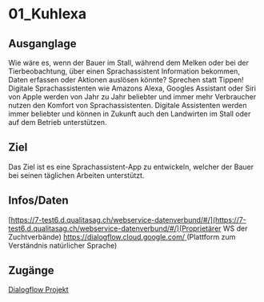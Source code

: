 # 01_Kuhlexa
## Ausganglage
Wie wäre es, wenn der Bauer im Stall, während dem Melken oder bei der Tierbeobachtung, über einen Sprachassistent Information bekommen, Daten erfassen oder Aktionen auslösen könnte? Sprechen statt Tippen! Digitale Sprachassistenten wie Amazons Alexa, Googles Assistant oder Siri von Apple werden von Jahr zu Jahr beliebter und immer mehr Verbraucher nutzen den Komfort von Sprachassistenten. Digitale Assistenten werden immer beliebter und können in Zukunft auch den Landwirten im Stall oder auf dem Betrieb unterstützen.

## Ziel
Das Ziel ist es eine Sprachassistent-App zu entwickeln, welcher der Bauer bei seinen täglichen Arbeiten unterstützt.

## Infos/Daten
[https://7-test6.d.qualitasag.ch/webservice-datenverbund/#/](https://7-test6.d.qualitasag.ch/webservice-datenverbund/#/)(Proprietärer WS der Zuchtverbände)
[https://dialogflow.cloud.google.com/ ](https://dialogflow.cloud.google.com/ )(Plattform zum Verständnis natürlicher Sprache)

## Zugänge
[Dialogflow Projekt](https://dialogflow.cloud.google.com/#/editAgent/kuhlexa-oxnr/)